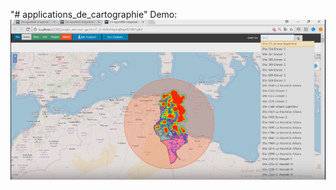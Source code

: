 "# applications_de_cartographie" 
Demo:
[![IMAGE ALT TEXT HERE](capture.png)](https://www.youtube.com/watch?v=XqAw5SHx0cc)
